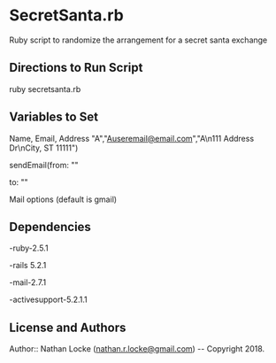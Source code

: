 # SecretSanta.rb

Ruby script to randomize the arrangement for a secret santa exchange

## 

## Directions to Run Script
ruby secretsanta.rb

## Variables to Set
Name, Email, Address
"A","Auseremail@email.com","A\n111 Address Dr\nCity, ST 11111")

sendEmail(from: "<From Email>"

to: "<developer email>"

Mail options (default is gmail)

## Dependencies
-ruby-2.5.1

-rails 5.2.1

-mail-2.7.1

-activesupport-5.2.1.1

## License and Authors
Author:: Nathan Locke (nathan.r.locke@gmail.com) -- Copyright 2018.
